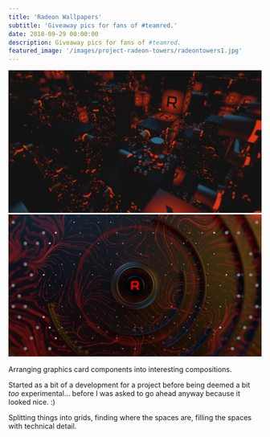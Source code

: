```yaml
---
title: 'Radeon Wallpapers'
subtitle: 'Giveaway pics for fans of #teamred.'
date: 2018-09-29 00:00:00
description: Giveaway pics for fans of #teamred.
featured_image: '/images/project-radeon-towers/radeontowers1.jpg'
---
```


<div class="gallery" data-columns="2">
	<img src="/images/project-radeon-towers/radeontowers1.jpg">	
	<img src="/images/project-radeon-towers/radeon_fan_hd.jpg">	
</div>

Arranging graphics card components into interesting compositions.

Started as a bit of a development for a project before being deemed a bit _too_ experimental... before I was asked to go ahead anyway because it looked nice. :)

Splitting things into grids, finding where the spaces are, filling the spaces with technical detail.